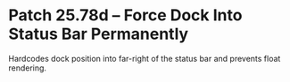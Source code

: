 # Patch 25.78d – Force Dock Into Status Bar Permanently

Hardcodes dock position into far-right of the status bar and prevents float rendering.
